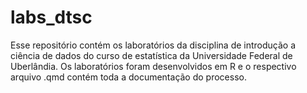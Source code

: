 # labs_dtsc
Esse repositório contém os laboratórios da disciplina de introdução a ciência de dados do curso de estatística da Universidade Federal de Uberlândia. Os laboratórios foram desenvolvidos em R e o respectivo arquivo .qmd contém toda a documentação do processo.
